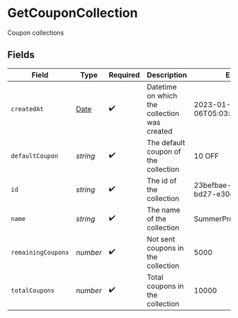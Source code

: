 # GetCouponCollection

Coupon collections


## Fields

| Field                                                                                         | Type                                                                                          | Required                                                                                      | Description                                                                                   | Example                                                                                       |
| --------------------------------------------------------------------------------------------- | --------------------------------------------------------------------------------------------- | --------------------------------------------------------------------------------------------- | --------------------------------------------------------------------------------------------- | --------------------------------------------------------------------------------------------- |
| `createdAt`                                                                                   | [Date](https://developer.mozilla.org/en-US/docs/Web/JavaScript/Reference/Global_Objects/Date) | :heavy_check_mark:                                                                            | Datetime on which the collection was created                                                  | 2023-01-06T05:03:47.053000000Z                                                                |
| `defaultCoupon`                                                                               | *string*                                                                                      | :heavy_check_mark:                                                                            | The default coupon of the collection                                                          | 10 OFF                                                                                        |
| `id`                                                                                          | *string*                                                                                      | :heavy_check_mark:                                                                            | The id of the collection                                                                      | 23befbae-1505-47a8-bd27-e30ef739f32c                                                          |
| `name`                                                                                        | *string*                                                                                      | :heavy_check_mark:                                                                            | The name of the collection                                                                    | SummerPromotions                                                                              |
| `remainingCoupons`                                                                            | *number*                                                                                      | :heavy_check_mark:                                                                            | Not sent coupons in the collection                                                            | 5000                                                                                          |
| `totalCoupons`                                                                                | *number*                                                                                      | :heavy_check_mark:                                                                            | Total coupons in the collection                                                               | 10000                                                                                         |